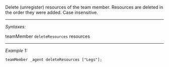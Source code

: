 Delete (unregister) resources of the team member. Resources are deleted in the order they were added. Case insensitive.


---
*Syntaxes:*

teamMember `deleteResources` resources

---
*Example 1:*

```sqf
teamMember _agent deleteResources ["Legs"];
```